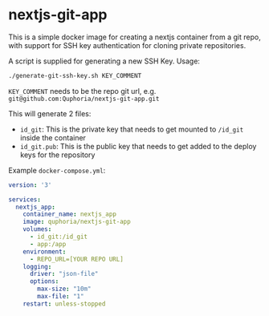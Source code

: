 # nextjs-git-app

This is a simple docker image for creating a nextjs container from a git repo, with support for SSH key authentication for cloning private repositories.  

A script is supplied for generating a new SSH Key.
Usage:  
```sh
./generate-git-ssh-key.sh KEY_COMMENT
```

`KEY_COMMENT` needs to be the repo git url, e.g. `git@github.com:Quphoria/nextjs-git-app.git`  

This will generate 2 files:
- `id_git`: This is the private key that needs to get mounted to `/id_git` inside the container
- `id_git.pub`: This is the public key that needs to get added to the deploy keys for the repository

Example `docker-compose.yml`:  
```yml
version: '3'

services:
  nextjs_app:
    container_name: nextjs_app
    image: quphoria/nextjs-git-app
    volumes:
      - id_git:/id_git
      - app:/app
    environment:
      - REPO_URL=[YOUR REPO URL]
    logging:
      driver: "json-file"
      options:
        max-size: "10m"
        max-file: "1"
    restart: unless-stopped
```